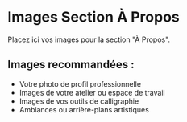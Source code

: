 # Images Section À Propos

Placez ici vos images pour la section "À Propos".

## Images recommandées :

- Votre photo de profil professionnelle
- Images de votre atelier ou espace de travail
- Images de vos outils de calligraphie
- Ambiances ou arrière-plans artistiques
